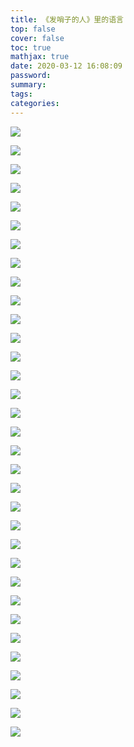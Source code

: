 ```yaml
---
title: 《发哨子的人》里的语言
top: false
cover: false
toc: true
mathjax: true
date: 2020-03-12 16:08:09
password:
summary:
tags:
categories:
---
```


![](http://q72m5uxf3.bkt.clouddn.com/%E5%BE%AE%E4%BF%A1%E5%9B%BE%E7%89%87_20200312160844.jpg)

![](http://q72m5uxf3.bkt.clouddn.com/%E5%BE%AE%E4%BF%A1%E5%9B%BE%E7%89%87_20200312160900.jpg)

![](http://q72m5uxf3.bkt.clouddn.com/%E5%BE%AE%E4%BF%A1%E5%9B%BE%E7%89%87_20200312160902.jpg)

![](http://q72m5uxf3.bkt.clouddn.com/%E5%BE%AE%E4%BF%A1%E5%9B%BE%E7%89%87_20200312160903.jpg)

![](http://q72m5uxf3.bkt.clouddn.com/%E5%BE%AE%E4%BF%A1%E5%9B%BE%E7%89%87_20200312160905.jpg)

![](http://q72m5uxf3.bkt.clouddn.com/%E5%BE%AE%E4%BF%A1%E5%9B%BE%E7%89%87_20200312160905.jpg)

![](http://q72m5uxf3.bkt.clouddn.com/%E5%BE%AE%E4%BF%A1%E5%9B%BE%E7%89%87_20200312160908.jpg)

![](http://q72m5uxf3.bkt.clouddn.com/%E5%BE%AE%E4%BF%A1%E5%9B%BE%E7%89%87_20200312160909.jpg)

![](http://q72m5uxf3.bkt.clouddn.com/%E5%BE%AE%E4%BF%A1%E5%9B%BE%E7%89%87_20200312160911.jpg)

![](http://q72m5uxf3.bkt.clouddn.com/%E5%BE%AE%E4%BF%A1%E5%9B%BE%E7%89%87_20200312160912.jpg)

![](http://q72m5uxf3.bkt.clouddn.com/%E5%BE%AE%E4%BF%A1%E5%9B%BE%E7%89%87_20200312160914.jpg)

![](http://q72m5uxf3.bkt.clouddn.com/%E5%BE%AE%E4%BF%A1%E5%9B%BE%E7%89%87_20200312160915.jpg)

![](http://q72m5uxf3.bkt.clouddn.com/%E5%BE%AE%E4%BF%A1%E5%9B%BE%E7%89%87_20200312160917.jpg)

![](http://q72m5uxf3.bkt.clouddn.com/%E5%BE%AE%E4%BF%A1%E5%9B%BE%E7%89%87_20200312160919.jpg)

![](http://q72m5uxf3.bkt.clouddn.com/%E5%BE%AE%E4%BF%A1%E5%9B%BE%E7%89%87_20200312160920.jpg)

![](http://q72m5uxf3.bkt.clouddn.com/%E5%BE%AE%E4%BF%A1%E5%9B%BE%E7%89%87_20200312160924.jpg)

![](http://q72m5uxf3.bkt.clouddn.com/%E5%BE%AE%E4%BF%A1%E5%9B%BE%E7%89%87_20200312160922.jpg)

![](http://q72m5uxf3.bkt.clouddn.com/%E5%BE%AE%E4%BF%A1%E5%9B%BE%E7%89%87_20200312160927.jpg)

![](http://q72m5uxf3.bkt.clouddn.com/%E5%BE%AE%E4%BF%A1%E5%9B%BE%E7%89%87_20200312160928.jpg)

![](http://q72m5uxf3.bkt.clouddn.com/%E5%BE%AE%E4%BF%A1%E5%9B%BE%E7%89%87_20200312160930.jpg)

![](http://q72m5uxf3.bkt.clouddn.com/%E5%BE%AE%E4%BF%A1%E5%9B%BE%E7%89%87_20200312160939.jpg)

![](http://q72m5uxf3.bkt.clouddn.com/%E5%BE%AE%E4%BF%A1%E5%9B%BE%E7%89%87_20200312160940.jpg)

![](http://q72m5uxf3.bkt.clouddn.com/%E5%BE%AE%E4%BF%A1%E5%9B%BE%E7%89%87_20200312160942.jpg)

![](http://q72m5uxf3.bkt.clouddn.com/%E5%BE%AE%E4%BF%A1%E5%9B%BE%E7%89%87_20200312160943.jpg)

![](http://q72m5uxf3.bkt.clouddn.com/%E5%BE%AE%E4%BF%A1%E5%9B%BE%E7%89%87_20200312160944.jpg)

![](http://q72m5uxf3.bkt.clouddn.com/%E5%BE%AE%E4%BF%A1%E5%9B%BE%E7%89%87_20200312160946.jpg)

![](http://q72m5uxf3.bkt.clouddn.com/%E5%BE%AE%E4%BF%A1%E5%9B%BE%E7%89%87_20200312160947.jpg)

![](http://q72m5uxf3.bkt.clouddn.com/%E5%BE%AE%E4%BF%A1%E5%9B%BE%E7%89%87_20200312160949.jpg)

![](http://q72m5uxf3.bkt.clouddn.com/%E5%BE%AE%E4%BF%A1%E5%9B%BE%E7%89%87_20200312160950.jpg)

![](http://q72m5uxf3.bkt.clouddn.com/%E5%BE%AE%E4%BF%A1%E5%9B%BE%E7%89%87_20200312160950.jpg)

![](http://q72m5uxf3.bkt.clouddn.com/%E5%BE%AE%E4%BF%A1%E5%9B%BE%E7%89%87_20200312160953.jpg)

![](http://q72m5uxf3.bkt.clouddn.com/%E5%BE%AE%E4%BF%A1%E5%9B%BE%E7%89%87_20200312160955.jpg)

![](http://q72m5uxf3.bkt.clouddn.com/%E5%BE%AE%E4%BF%A1%E5%9B%BE%E7%89%87_20200312161010.jpg)